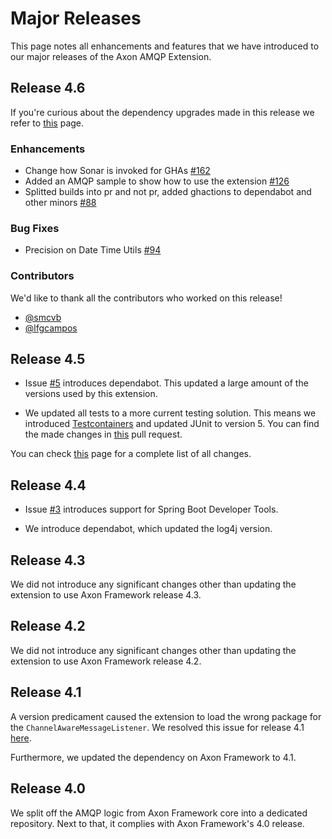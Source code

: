 # Major Releases

This page notes all enhancements and features that we have introduced to our major releases of the Axon AMQP Extension.

## Release 4.6

If you're curious about the dependency upgrades made in this release we refer to [this](https://github.com/AxonFramework/extension-amqp/releases/tag/axon-amqp-4.6.0) page.

### Enhancements

- Change how Sonar is invoked for GHAs [#162](https://github.com/AxonFramework/extension-amqp/pull/162)
- Added an AMQP sample to show how to use the extension [#126](https://github.com/AxonFramework/extension-amqp/pull/126)
- Splitted builds into pr and not pr, added ghactions to dependabot and other minors [#88](https://github.com/AxonFramework/extension-amqp/pull/88)

### Bug Fixes

- Precision on Date Time Utils [#94](https://github.com/AxonFramework/extension-amqp/issues/94)

### Contributors

We'd like to thank all the contributors who worked on this release!

- [@smcvb](https://github.com/smcvb)
- [@lfgcampos](https://github.com/lfgcampos)

## Release 4.5

* Issue [#5](https://github.com/AxonFramework/extension-amqp/pull/5) introduces dependabot.
  This updated a large amount of the versions used by this extension.

* We updated all tests to a more current testing solution.
  This means we introduced [Testcontainers](https://www.testcontainers.org/) and updated JUnit to version 5.
  You can find the made changes in [this](https://github.com/AxonFramework/extension-amqp/pull/44) pull request.

You can check [this](https://github.com/AxonFramework/extension-amqp/releases/tag/axon-amqp-4.5) page for a complete list of all changes.

## Release 4.4

* Issue [#3](https://github.com/AxonFramework/extension-amqp/pull/3) introduces support for Spring Boot Developer Tools.

* We introduce dependabot, which updated the log4j version. 

## Release 4.3

We did not introduce any significant changes other than updating the extension to use Axon Framework release 4.3.

## Release 4.2

We did not introduce any significant changes other than updating the extension to use Axon Framework release 4.2.

## Release 4.1

A version predicament caused the extension to load the wrong package for the `ChannelAwareMessageListener`.
We resolved this issue for release 4.1 [here](https://github.com/AxonFramework/extension-amqp/issues/1).

Furthermore, we updated the dependency on Axon Framework to 4.1.

## Release 4.0

We split off the AMQP logic from Axon Framework core into a dedicated repository.
Next to that, it complies with Axon Framework's 4.0 release.
